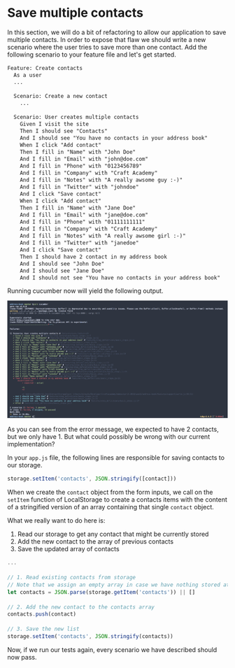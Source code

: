 # Save multiple contacts

In this section, we will do a bit of refactoring to allow our application to save multiple contacts. In order to expose that flaw we should write a new scenario where the user tries to save more than one contact. Add the following scenario to your feature file and let's get started.

```text
Feature: Create contacts
  As a user
  ...
  
  Scenario: Create a new contact
    ...
  
  Scenario: User creates multiple contacts
    Given I visit the site
    Then I should see "Contacts"
    And I should see "You have no contacts in your address book"
    When I click "Add contact"
    Then I fill in "Name" with "John Doe"
    And I fill in "Email" with "john@doe.com"
    And I fill in "Phone" with "0123456789"
    And I fill in "Company" with "Craft Academy"
    And I fill in "Notes" with "A really awsome guy :-)"
    And I fill in "Twitter" with "johndoe"
    And I click "Save contact"
    When I click "Add contact"
    Then I fill in "Name" with "Jane Doe"
    And I fill in "Email" with "jane@doe.com"
    And I fill in "Phone" with "01111111111"
    And I fill in "Company" with "Craft Academy"
    And I fill in "Notes" with "A really awsome girl :-)"
    And I fill in "Twitter" with "janedoe"
    And I click "Save contact"
    Then I should have 2 contact in my address book
    And I should see "John Doe"
    And I should see "Jane Doe"
    And I should not see "You have no contacts in your address book"

```

Running cucumber now will yield the following output.

![Test fails - expected 2 contacts only got 1](../../.gitbook/assets/screenshot-2018-06-18-09.09.45.png)

As you can see from the error message, we expected to have 2 contacts, but we only have 1. But what could possibly be wrong with our current implementation? 

In your `app.js` file, the following lines are responsible for saving contacts to our storage.

```javascript
storage.setItem('contacts', JSON.stringify([contact]))
```

When we create the `contact` object from the form inputs, we call on the `setItem` function of LocalStorage to create a contacts items with the content of a stringified version of an array containing that single `contact` object.

What we really want to do here is:

1. Read our storage to get any contact that might be currently stored
2. Add the new contact to the array of previous contacts
3. Save the updated array of contacts

```javascript
...

// 1. Read existing contacts from storage
// Note that we assign an empty array in case we have nothing stored at the moment
let contacts = JSON.parse(storage.getItem('contacts')) || []

// 2. Add the new contact to the contacts array
contacts.push(contact)

// 3. Save the new list
storage.setItem('contacts', JSON.stringify(contacts))
```

Now, if we run our tests again, every scenario we have described should now pass.





